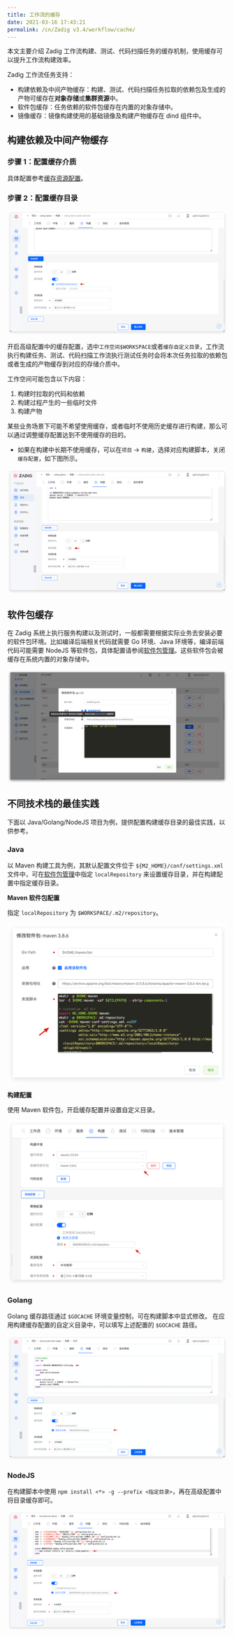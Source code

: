 ```yaml
---
title: 工作流的缓存
date: 2021-03-16 17:43:21
permalink: /cn/Zadig v3.4/workflow/cache/
---
```

本文主要介绍 Zadig 工作流构建、测试、代码扫描任务的缓存机制，使用缓存可以提升工作流构建效率。

Zadig 工作流任务支持：
- 构建依赖及中间产物缓存：构建、测试、代码扫描任务拉取的依赖包及生成的产物可缓存在**对象存储**或**集群资源**中。
- 软件包缓存：任务依赖的软件包缓存在内置的对象存储中。
- 镜像缓存：镜像构建使用的基础镜像及构建产物缓存在 dind 组件中。

## 构建依赖及中间产物缓存

### 步骤 1：配置缓存介质

具体配置参考[缓存资源配置](/cn/Zadig%20v3.4/pages/cluster_manage/#缓存资源配置)。

### 步骤 2：配置缓存目录

![工作流的缓存](../../../../_images/workflow_cache_1_1.png)

开启高级配置中的缓存配置，选中`工作空间$WORKSPACE`或者`缓存自定义目录`，工作流执行构建任务、测试、代码扫描工作流执行测试任务时会将本次任务拉取的依赖包或者生成的产物缓存到对应的存储介质中。

工作空间可能包含以下内容：
1. 构建时拉取的代码和依赖
2. 构建过程产生的一些临时文件
3. 构建产物

某些业务场景下可能不希望使用缓存，或者临时不使用历史缓存进行构建，那么可以通过调整缓存配置达到不使用缓存的目的。

* 如果在构建中长期不使用缓存，可以在`项目` -> `构建`，选择对应构建脚本，关闭 `缓存配置`，如下图所示。

![关闭使用工作空间缓存](../../../../_images/workflow_cache_2.png)

## 软件包缓存

在 Zadig 系统上执行服务构建以及测试时，一般都需要根据实际业务去安装必要的软件包环境。比如编译后端相关代码就需要 Go 环境、Java 环境等，编译前端代码可能需要 NodeJS 等软件包，具体配置请参阅[软件包管理](/cn/Zadig%20v3.4/settings/app/)。这些软件包会被缓存在系统内置的对象存储中。

![软件包缓存](../../../../_images/workflow_cache_5_220.png)

## 不同技术栈的最佳实践

下面以 Java/Golang/NodeJS 项目为例，提供配置构建缓存目录的最佳实践，以供参考。

### Java
以 Maven 构建工具为例，其默认配置文件位于 `${M2_HOME}/conf/settings.xml` 文件中，可在[软件包管理](/cn/Zadig%20v3.4/settings/app/)中指定 `localRepository` 来设置缓存目录，并在构建配置中指定缓存目录。

**Maven 软件包配置**

指定 `localRepository` 为 `$WORKSPACE/.m2/repository`。

![Maven 缓存](../../../../_images/maven_cache_demo.png)

**构建配置**

使用 Maven 软件包，开启缓存配置并设置自定义目录。

![缓存自定义目录](../../../../_images/build_cache_config_1.png)

### Golang

Golang 缓存路径通过 `$GOCACHE` 环境变量控制，可在构建脚本中显式修改。
在应用构建缓存配置的自定义目录中，可以填写上述配置的 `$GOCACHE` 路径。

![缓存自定义目录](../../../../_images/build_cache_config_2.png)

### NodeJS

在构建脚本中使用 `npm install <*> -g --prefix <指定目录>`，再在高级配置中将目录缓存即可。

![缓存自定义目录](../../../../_images/build_cache_config_3.png)
